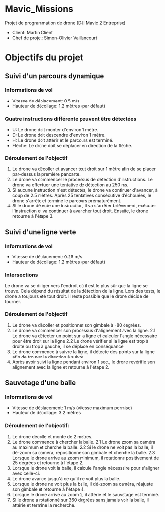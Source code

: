 # Mavic_Missions
Projet de programmation de drone (DJI Mavic 2 Entreprise)
- Client: Martin Client
- Chef de projet: Simon-Olivier Vaillancourt

# Objectifs du projet

## Suivi d'un parcours dynamique
### Informations de vol
- Vitesse de déplacement: 0.5 m/s
- Hauteur de décollage: 1.2 mètres (par défaut)

### Quatre instructions différente peuvent être détectées
- U: Le drone doit monter d'environ 1 mètre.
- D: Le drone doit descendre d'environ 1 mètre.
- H: Le drone doit attérir et le parcours est terminé.
- Flèche: Le drone doit se déplacer en direction de la flèche.

### Déroulement de l'objectif
1. Le drone va décoller et avancer tout droit sur 1 mètre afin de se placer par-dessus la première pancarte.
2. Le drone va commencer le processus de détection d'instructions. Le drone va effectuer une tentative de détection au 250 ms.
3. Si aucune instruction n'est détectés, le drone va continuer d'avancer, à coup de 2.5 mètres. Après 25 tentatives consécutive d'échouées,
le drone s'arrête et termine le parcours prématurément.
4. Si le drone détecte une instruction, il va s'arrêter brièvement, exécuter l'instruction et va continuer à avancher tout droit. Ensuite, le drone retourne à l'étape 3.


## Suivi d'une ligne verte
### Informations de vol
- Vitesse de déplacement: 0.25 m/s
- Hauteur de décollage: 1.2 mètres (par défaut)

### Intersections
Le drone va se diriger vers l'endroit où il est le plus sûr que la ligne se trouve. Cela dépend du résultat de la détection de la ligne.
Lors des tests, le drone a toujours été tout droit. Il reste possible que le drone décide de tourner.

### Déroulement de l'objectif
1. Le drone va décoller et positionner son gimbale à -80 degrées.
2. Le drone va commencer son processus d'alignement avec la ligne.
2.1 Le drone va détecter un point sur la ligne et calculer l'angle nécessaire pour être droit sur la ligne
2.2 Le drone vérifier si la ligne est trop à droite ou trop à gauche, il se déplace en conséquance.
3. Le drone commence à suivre la ligne, il détecte des points sur la ligne afin de trouver la direction à suivre.
4. Après avoir suivi la ligne pendant environ 1 sec., le drone revérifie son alignement avec la ligne et retourne à l'étape 2.


## Sauvetage d'une balle
### Informations de vol
- Vitesse de déplacement: 1 m/s (vitesse maximum permise)
- Hauteur de décollage: 3.2 mètres

### Déroulement de l'objectif:
1. Le drone décolle et monte de 2 mètres.
2. Le drone commence à chercher la balle.
2.1 Le drone zoom sa caméra au maximum et cherche la balle.
2.2 Si le drone ne voit pas la balle, il dé-zoom sa caméra, repositionne son gimbale et cherche la balle.
2.3 Lorsque le drone arrive au zoom minimum, il rotationne positivement de 25 degrées et retourne à l'étape 2.
3. Lorsque le drone voit la balle, il calcule l'angle nécessaire pour s'aligner avec celle-ci.
4. Le drone avance jusqu'à ce qu'il ne voit plus la balle.
5. Lorsque le drone ne voit plus la balle, il dé-zoom sa caméra, réajuste son gimbale et retourne à l'étape 4.
6. Lorsque le drone arrive au zoom 2, il attérie et le sauvetage est terminé.
7. Si le drone a rotationné sur 360 degrées sans jamais voir la balle, il attérie et termine la recherche.

